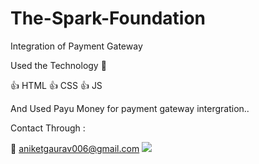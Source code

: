 # The-Spark-Foundation
Integration of Payment Gateway


Used the Technology 🦖

👍 HTML
👍 CSS
👍 JS

And Used Payu Money for payment gateway intergration..


Contact Through :

📧 aniketgaurav006@gmail.com
<img src="https://img.icons8.com/material-two-tone/24/000000/linkedin--v2.png"/>
